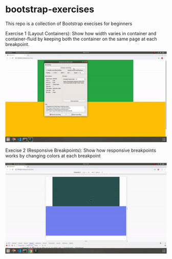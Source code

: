 # bootstrap-exercises
This repo is a collection of Bootstrap execises for beginners


Exercise 1 (Layout Containers): Show how width varies in container and container-fluid by keeping both the container on the same page at each breakpoint.

![Exercise 1 Preview](https://raw.githubusercontent.com/dnsudhir/bootstrap-exercises/master/gif/Exercise1.gif)



Execise 2 (Responsive Breakpoints): Show how responsive breakpoints works by changing colors at each breakpoint

![Exercise 2 Preview](https://raw.githubusercontent.com/dnsudhir/bootstrap-exercises/master/gif/Exercise2.gif)
